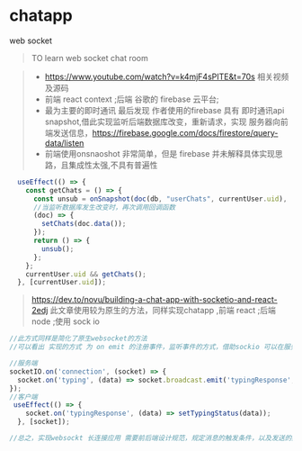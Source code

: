 # chatapp
web socket
> TO learn web socket chat room

> + https://www.youtube.com/watch?v=k4mjF4sPITE&t=70s 相关视频及源码
> + 前端 react context ;后端 谷歌的 firebase 云平台;
> + 最为主要的即时通讯 最后发现 作者使用的firebase 具有 即时通讯api snapshot,借此实现监听后端数据库改变，重新请求，实现 服务器向前端发送信息，https://firebase.google.com/docs/firestore/query-data/listen
> + 前端使用onsnaoshot 非常简单，但是 firebase 并未解释具体实现思路，且集成性太强,不具有普遍性
```js
  useEffect(() => {
    const getChats = () => {
      const unsub = onSnapshot(doc(db, "userChats", currentUser.uid), 
      //当监听数据库发生改变时，再次调用回调函数
      (doc) => {
        setChats(doc.data());
      });
      return () => {
        unsub();
      };
    };
    currentUser.uid && getChats();
  }, [currentUser.uid]);
```
> https://dev.to/novu/building-a-chat-app-with-socketio-and-react-2edj 此文章使用较为原生的方法，同样实现chatapp ,前端 react ;后端 node ;使用 sock io
```js
//此方式同样是简化了原生websocket的方法
//可以看出 实现的方式 为 on emit 的注册事件，监听事件的方式，借助sockio 可以在服务端触发客户端事件，在客户端触发服务端注册事件

//服务端
socketIO.on('connection', (socket) => {
  socket.on('typing', (data) => socket.broadcast.emit('typingResponse', data));
});
//客户端
 useEffect(() => {
    socket.on('typingResponse', (data) => setTypingStatus(data));
  }, [socket]);

//总之，实现websockt 长连接应用 需要前后端设计规范，规定消息的触发条件，以及发送的数据格式
```


